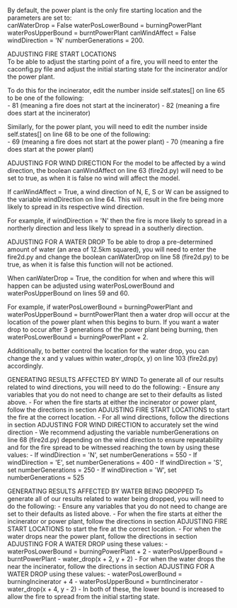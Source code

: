 By default, the power plant is the only fire starting location and the parameters are set to:  
canWaterDrop = False
waterPosLowerBound = burningPowerPlant
waterPosUpperBound = burntPowerPlant
canWindAffect = False
windDirection = 'N'
numberGenerations = 200.



ADJUSTING FIRE START LOCATIONS  
To be able to adjust the starting point of a fire, you will need to enter the caconfig.py file and adjust the initial starting state for the incinerator and/or the power plant.

To do this for the incinerator, edit the number inside self.states[] on line 65 to be one of the following:  
	- 81 (meaning a fire does not start at the incinerator)
	- 82 (meaning a fire does start at the incinerator)

Similarly, for the power plant, you will need to edit the number inside self.states[] on line 68 to be one of the following:  
	- 69 (meaning a fire does not start at the power plant)
	- 70 (meaning a fire does start at the power plant)



ADJUSTING FOR WIND DIRECTION
For the model to be affected by a wind direction, the boolean canWindAffect on line 63 (fire2d.py) will need to be set to true, as when it is false no wind will affect the model.

If canWindAffect = True, a wind direction of N, E, S or W can be assigned to the variable windDirection on line 64. This will result in the fire being more likely to spread in its respective wind direction. 

For example, if windDirection = 'N' then the fire is more likely to spread in a northerly direction and less likely to spread in a southerly direction.



ADJUSTING FOR A WATER DROP
To be able to drop a pre-determined amount of water (an area of 12.5km squared), you will need to enter the fire2d.py and change the boolean canWaterDrop on line 58 (fire2d.py) to be true, as when it is false this function will not be actioned.

When canWaterDrop = True, the condition for when and where this will happen can be adjusted using waterPosLowerBound and waterPosUpperBound on lines 59 and 60. 

For example, if waterPosLowerBound = burningPowerPlant and waterPosUpperBound = burntPowerPlant then a water drop will occur at the location of the power plant when this begins to burn. If you want a water drop to occur after 3 generations of the power plant being burning, then waterPosLowerBound = burningPowerPlant + 2.

Additionally, to better control the location for the water drop, you can change the x and y values within water_drop(x, y) on line 103 (fire2d.py) accordingly.



GENERATING RESULTS AFFECTED BY WIND
To generate all of our results related to wind directions, you will need to do the following:
	- Ensure any variables that you do not need to change are set to their defaults as listed above.
	- For when the fire starts at either the incinerator or power plant, follow the directions in section ADJUSTING FIRE START LOCATIONS to start the fire at the correct location.
	- For all wind directions, follow the directions in section ADJUSTING FOR WIND DIRECTION to accurately set the wind direction
	- We recommend adjusting the variable numberGenerations on line 68 (fire2d.py) depending on the wind direction to ensure repeatability and for the fire spread to be witnessed reaching the town by using these values:
		- If windDirection = 'N', set numberGenerations = 550
		- If windDirection = 'E', set numberGenerations = 400
		- If windDirection = 'S', set numberGenerations = 250
		- If windDirection = 'W', set numberGenerations = 525



GENERATING RESULTS AFFECTED BY WATER BEING DROPPED
To generate all of our results related to water being dropped, you will need to do the following:
	- Ensure any variables that you do not need to change are set to their defaults as listed above.
	- For when the fire starts at either the incinerator or power plant, follow the directions in section ADJUSTING FIRE START LOCATIONS to start the fire at the correct location.
	- For when the water drops near the power plant, follow the directions in section ADJUSTING FOR A WATER DROP using these values:
		- waterPosLowerBound = burningPowerPlant + 2
		- waterPosUpperBound = burntPowerPlant
		- water_drop(x + 2, y + 2)
	- For when the water drops the near the incinerator, follow the directions in section ADJUSTING FOR A WATER DROP using these values:
		- waterPosLowerBound = burningIncinerator + 4
		- waterPosUpperBound = burntIncinerator
		- water_drop(x + 4, y - 2)
	- In both of these, the lower bound is increased to allow the fire to spread from the initial starting state.
